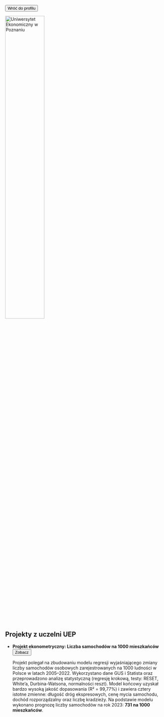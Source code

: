 <a href="https://github.com/toniemasz" target="_blank"><button>Wróć do profilu</button></a>

<img title="UEP" alt="Uniwersytet Ekonomiczny w Poznaniu" src="/uep.jpg" style="width: 50%; height: 50%;">

## Projekty z uczelni UEP

- **Projekt ekonometryczny: Liczba samochodów na 1000 mieszkańców** <a href="https://github.com/toniemasz/PowerBI_projects" target="_blank"><button>Zobacz</button></a>

  Projekt polegał na zbudowaniu modelu regresji wyjaśniającego zmiany liczby samochodów osobowych zarejestrowanych na 1000 ludności w Polsce w latach 2005–2022. Wykorzystano dane GUS i Statista oraz przeprowadzono   analizę statystyczną (regresję krokową, testy: RESET, White’a, Durbina-Watsona, normalności reszt).
  Model końcowy uzyskał bardzo wysoką jakość dopasowania (R² = 99,77%) i zawiera cztery istotne zmienne: długość dróg ekspresowych, cenę mycia samochodu, dochód rozporządzalny oraz liczbę kradzieży.
  Na podstawie modelu wykonano prognozę liczby samochodów na rok 2023: **731 na 1000 mieszkańców**.


